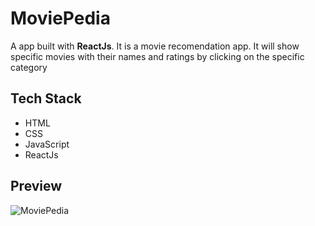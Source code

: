 # MoviePedia
A app built with **ReactJs**. It is a movie recomendation app. It will show specific movies with their  names and ratings by clicking on the specific category

## Tech Stack

- HTML
- CSS
- JavaScript
- ReactJs

## Preview

  ![MoviePedia](https://user-images.githubusercontent.com/66691162/216595532-a34c2850-7d27-4397-8240-df975db05c1a.png)

